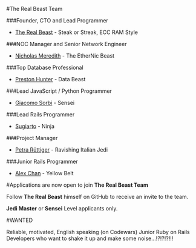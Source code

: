 #The Real Beast Team

###Founder, CTO and Lead Programmer

- [The Real Beast](http://thebeast.me/about/) - Steak or Streak, ECC RAM Style 

###NOC Manager and Senior Network Engineer

- [Nicholas Meredith](https://twitter.com/MrNickMeredith) - The EtherNic Beast

###Top Database Professional

- [Preston Hunter](https://www.upwork.com/users/~012ab645e1d96a5c7f) - Data Beast

###Lead JavaScript / Python Programmer

- [Giacomo Sorbi](https://www.codewars.com/users/GiacomoSorbi) - Sensei

###Lead Rails Programmer

- [Sugiarto](https://www.upwork.com/freelancers/~01e12d81269df3013f) - Ninja

###Project Manager

- [Petra Rüttiger](https://www.upwork.com/o/profiles/users/_~01012c0f7e1e9bc171/) - Ravishing Italian Jedi

###Junior Rails Programmer

- [Alex Chan](https://www.codewars.com/users/alexchan104) - Yellow Belt


#Applications are now open to join **The Real Beast Team**

Follow **The Real Beast** himself on GitHub to receive an invite to the team.

**Jedi Master** or **Sensei** Level applicants only.

#WANTED

Reliable, motivated, English speaking (on Codewars) Junior Ruby on Rails Developers who want to shake it up and make some noise...!?!?!?!!!


